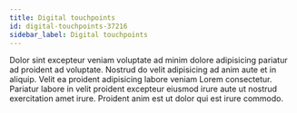 ```yaml
---
title: Digital touchpoints
id: digital-touchpoints-37216
sidebar_label: Digital touchpoints
---
```


Dolor sint excepteur veniam voluptate ad minim dolore adipisicing pariatur ad proident ad voluptate. Nostrud do velit adipisicing ad anim aute et in aliquip. Velit ea proident adipisicing labore veniam Lorem consectetur. Pariatur labore in velit proident excepteur eiusmod irure aute ut nostrud exercitation amet irure. Proident anim est ut dolor qui est irure commodo.


